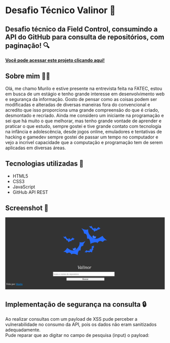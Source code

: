 # Desafio Técnico Valinor 🌳

## Desafio técnico da Field Control, consumindo a API do GitHub para consulta de repositórios, com paginação! 🔍
  <strong>[Você pode acessar este projeto clicando aqui!](https://gitmurilo.github.io/ValinorProjectMurilo/index.html)</strong>

## Sobre mim 👨‍💻
  Olá, me chamo Murilo e estive presente na entrevista feita na FATEC, estou em busca de um estágio e tenho grande interesse em desenvolvimento web e segurança da informação. Gosto de pensar como as coisas podem ser modificadas e alteradas de diversas maneiras fora do convencional e acredito que isso proporciona uma grande compreensão do que é criado, desmontado e recriado. Ainda me considero um iniciante na programação e sei que há muito o que melhorar, mas tenho grande vontade de aprender e praticar o que estudo, sempre gostei e tive grande contato com tecnologia na infância e adolescência, desde jogos online, emuladores e tentativas de hacking e gamedev sempre gostei de passar um tempo no computador e vejo a incrível capacidade que a computação e programação tem de serem aplicadas em diversas áreas.


## Tecnologias utilizadas 🚀
- HTML5
- CSS3
- JavaScript
- GitHub API REST
  
## Screenshot 📸

<img src="screens/screen.png">

## Implementação de segurança na consulta 🔒
Ao realizar consultas com um payload de XSS pude perceber a vulnerabilidade no consumo da API, pois os dados não eram sanitizados adequadamente.<br>
Pude reparar que ao digitar no campo de pesquisa (input) o payload:
<code> <script>alert("XSS")<script></code><br>
Eram executados repositórios maliciosos com esse nome, redirecionando para páginas paralelas na própria aplicação!

O XSS (Cross-site Scripting) é um tipo de vulnerabilidade que permite a execução de código em campos de entrada, colocando o sistema em risco pois invasores podem utilizar do redirecionamento de página para roubo de informações, sequestro de tokens de sessão, disseminação de malwares etc. Existindo tanto o tipo refletido (executado apenas na sessão e navegador atual) como o tipo armazenado (salvo no servidor e mantido de forma persistente, por isso também chamado de XSS persistente).

Você pode ler mais sobre XSS aqui:
 **[O que é a vulnerabilidade XSS?](https://www.kaspersky.com.br/resource-center/definitions/what-is-a-cross-site-scripting-attack)**

Para realizar a correção fiz a sanitização dos parâmetros de requisição para nodeValue, onde o navegador não mais interpretaria as entradas como código e sim como texto.

<strong>Código antigo (vulnerável) 👾</strong><br>

<code><br>
 repoItem.innerHTML = `
             
                <a href=${repo.html_url} style="color:rgb(0, 132, 255)" target="_blank"><strong>${repo.full_name}</strong></a><br>
                <span style="color:white">🌟Stars: ${repo.stargazers_count} | 👀Watchers: ${repo.watchers_count}</span><br>
                <span style="color:white">📋Forks: ${repo.forks_count} | 🚨Issues: ${repo.open_issues_count}</span><br>
                <span style="color:white">💾Descrição: ${repo.description} <br>
                <hr>
            `;
            
            reposList.appendChild(repoItem);
        });
</code>

<strong>Código atualizado (seguro contra XSS) ✔️</strong><br>

<code><br>
 repoItem.innerHTML = `
             
                //Sanitização de dados antes da interpretação pelo navegador (Evitar XSS)//
                    const SanitizedRepoName = document.createTextNode(repo.full_name);
                    const SanitizedDescription= document.createTextNode(repo.description);
                    const SanitizedStars= document.createTextNode(repo.stargazers_count);
                    const SanitizedWatchers= document.createTextNode(repo.wachers_count);
                    const SanitizedForks= document.createTextNode(repo.forks_count);
                    const SanitizedIssues= document.createTextNode(repo.open_issues_count);
                    const SanitizedUrl=document.createTextNode(repo.html_url);
    
    
    
                repoItem.innerHTML = `
                 
                    <a href=${SanitizedUrl.nodeValue} style="color:rgb(0, 132, 255)" target="_blank"><strong>${SanitizedRepoName.nodeValue}</strong></a><br>
                    <span style="color:white">🌟Stars: ${SanitizedStars.nodeValue} | 👀Watchers: ${SanitizedWatchers.nodeValue}</span><br>
                    <span style="color:white">📋Forks: ${SanitizedForks.nodeValue} | 🚨Issues: ${SanitizedIssues.nodeValue}</span><br>
                    <span style="color:white">💾Descrição: ${SanitizedDescription.nodeValue} <br>
                    <hr>
                `;
                
                reposList.appendChild(repoItem);
            });
</code>

## CONTATO ☎✉️
Email: murilosantosdeveloper@protonmail.com 📧<br>
LinkedIn: https://www.linkedin.com/in/murilo-santoss/ 💼 <br>
  
